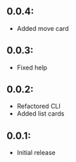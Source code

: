 ## 0.0.4:

* Added move card

## 0.0.3:

* Fixed help

## 0.0.2:

* Refactored CLI
* Added list cards

## 0.0.1:

* Initial release
